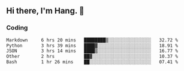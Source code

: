 ## Hi there, I'm Hang. 👋

### Coding

<!--START_SECTION:waka-->

```txt
Markdown     6 hrs 20 mins   ████████▒░░░░░░░░░░░░░░░░   32.72 %
Python       3 hrs 39 mins   ████▓░░░░░░░░░░░░░░░░░░░░   18.91 %
JSON         3 hrs 14 mins   ████▒░░░░░░░░░░░░░░░░░░░░   16.77 %
Other        2 hrs           ██▓░░░░░░░░░░░░░░░░░░░░░░   10.37 %
Bash         1 hr 26 mins    ██░░░░░░░░░░░░░░░░░░░░░░░   07.41 %
```

<!--END_SECTION:waka-->
